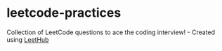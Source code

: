 # leetcode-practices
Collection of LeetCode questions to ace the coding interview! - Created using [LeetHub](https://github.com/QasimWani/LeetHub)
